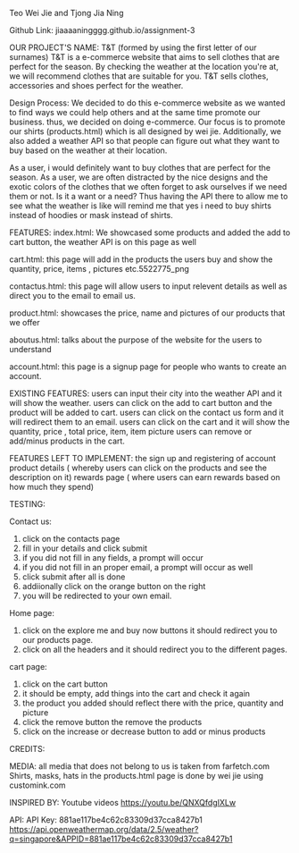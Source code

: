 Teo Wei Jie and Tjong Jia Ning 

Github Link: jiaaaaningggg.github.io/assignment-3

OUR PROJECT'S NAME:
T&T (formed by using the first letter of our surnames)
T&T is a e-commerce website that aims to sell clothes that are perfect for the season. By checking the weather at the location you're at, we will recommend clothes that are suitable for you. T&T sells clothes, accessories and shoes perfect for the weather. 


Design Process:
We decided to do this e-commerce website as we wanted to find ways we could help others and at the same time promote our business. thus, we decided on doing e-commerce. Our focus is to promote our shirts (products.html) which is all designed by wei jie. Additionally, we also added a weather API so that people can figure out what they want to buy based on the weather at their location. 

As a user, i would definitely want to buy clothes that are perfect for the season.
As a user, we are often distracted by the nice designs and the exotic colors of the clothes that we often forget to ask ourselves if we need them or not. Is it a want or a need? Thus having the API there to allow me to see what the weather is like will remind me that yes i need to buy shirts instead of hoodies or mask instead of shirts. 

FEATURES:
index.html: 
We showcased some products and added the add to cart button, the weather API is on this page as well

cart.html:
this page will add in the products the users buy and show the quantity, price, items , pictures etc.5522775_png

contactus.html:
this page will allow users to input relevent details as well as direct you to the email to email us. 

product.html:
showcases the price, name and pictures of our products that we offer

aboutus.html:
talks about the purpose of the website for the users to understand

account.html:
this page is a signup page for people who wants to create an account. 

EXISTING FEATURES:
users can input their city into the weather API and it will show the weather. 
users can click on the add to cart button and the product will be added to cart. 
users can click on the contact us form and it will redirect them to an email.
users can click on the cart and it will show the quantity, price , total price, item, item picture 
users can remove or add/minus products in the cart. 

FEATURES LEFT TO IMPLEMENT: 
the sign up and registering of account 
product details ( whereby users can click on the products and see the description on it)
rewards page ( where users can earn rewards based on how much they spend)

 
TESTING:

Contact us:
1. click on the contacts page
2. fill in your details and click submit 
3. if you did not fill in any fields, a prompt will occur 
4. if you did not fill in an proper email, a prompt will occur as well
5. click submit after all is done 
6. addiionally click on the orange button on the right 
7. you will be redirected to your own email.

Home page: 
1. click on the explore me and buy now buttons it should redirect you to our products page.
2. click on all the headers and it should redirect you to the different pages.

cart page:
1. click on the cart button 
2. it should be empty, add things into the cart and check it again
3. the product you added should reflect there with the price, quantity and picture
4. click the remove button the remove the products
5. click on the increase or decrease button to add or minus products 

CREDITS:

MEDIA:
all media that does not belong to us is taken from farfetch.com 
Shirts, masks, hats in the products.html page is done by wei jie using customink.com

INSPIRED BY:
Youtube videos 
https://youtu.be/QNXQfdgIXLw


API:
API Key: 881ae117be4c62c83309d37cca8427b1 
https://api.openweathermap.org/data/2.5/weather?q=singapore&APPID=881ae117be4c62c83309d37cca8427b1





























































































































































































































































































































































































































































































































































































































































































































































































































































































































































































































 

